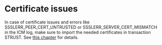 # Certificate issues

In case of certificate issues and errors like SSSLERR\_PEER\_CERT\_UNTRUSTED or SSSLERR\_SERVER\_CERT\_MISMATCH in the ICM log, make sure to import the needed certificates in transaction STRUST. See [this chapter](../../../application-setup/troubleshooting/siem-certificates.md) for details.
